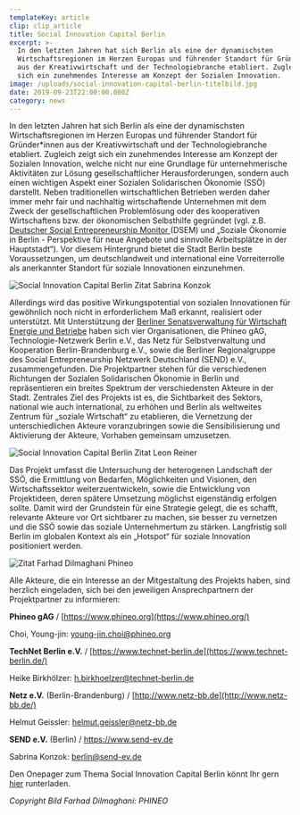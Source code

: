 ```yaml
---
templateKey: article
clip: clip_article
title: Social Innovation Capital Berlin
excerpt: >-
  In den letzten Jahren hat sich Berlin als eine der dynamischsten
  Wirtschaftsregionen im Herzen Europas und führender Standort für Gründer*innen
  aus der Kreativwirtschaft und der Technologiebranche etabliert. Zugleich zeigt
  sich ein zunehmendes Interesse am Konzept der Sozialen Innovation.
image: /uploads/social-innovation-capital-berlin-titelbild.jpg
date: 2019-09-23T22:00:00.000Z
category: news
---
```

In den letzten Jahren hat sich Berlin als eine der dynamischsten Wirtschaftsregionen im Herzen Europas und führender Standort für Gründer*innen aus der Kreativwirtschaft und der Technologiebranche etabliert. Zugleich zeigt sich ein zunehmendes Interesse am Konzept der Sozialen Innovation, welche nicht nur eine Grundlage für unternehmerische Aktivitäten zur Lösung gesellschaftlicher Herausforderungen, sondern auch einen wichtigen Aspekt einer Sozialen Solidarischen Ökonomie (SSÖ) darstellt. Neben traditionellen wirtschaftlichen Betrieben werden daher immer mehr fair und nachhaltig wirtschaftende Unternehmen mit dem Zweck der gesellschaftlichen Problemlösung oder des kooperativen Wirtschaftens bzw. der ökonomischen Selbsthilfe gegründet (vgl. z.B. [Deutscher Social Entrepreneurship Monitor ](https://www.send-ev.de/uploads/dsem-2018_web.pdf)(DSEM) und „Soziale Ökonomie in Berlin - Perspektive für neue Angebote und sinnvolle Arbeitsplätze in der Hauptstadt“). Vor diesem Hintergrund bietet die Stadt Berlin beste Voraussetzungen, um deutschlandweit und international eine Vorreiterrolle als anerkannter Standort für soziale Innovationen einzunehmen. 

![Social Innovation Capital Berlin Zitat Sabrina Konzok](/uploads/social-innovation-capital-berlin_sabrina_800x600.jpg "Social Innovation Capital Berlin Zitat Sabrina Konzok")

Allerdings wird das positive Wirkungspotential von sozialen Innovationen für gewöhnlich noch nicht in erforderlichem Maß erkannt, realisiert oder unterstützt. Mit Unterstützung der [Berliner Senatsverwaltung für Wirtschaft Energie und Betriebe](https://www.berlin.de/sen/wirtschaft/) haben sich vier Organisationen, die Phineo gAG, Technologie-Netzwerk Berlin e.V., das Netz für Selbstverwaltung und Kooperation Berlin-Brandenburg e.V., sowie die Berliner Regionalgruppe des Social Entrepreneurship Netzwerk Deutschland (SEND) e.V., zusammengefunden. Die Projektpartner stehen für die verschiedenen Richtungen der Sozialen Solidarischen Ökonomie in Berlin und repräsentieren ein breites Spektrum der verschiedensten Akteure in der Stadt. Zentrales Ziel des Projekts ist es, die Sichtbarkeit des Sektors, national wie auch international, zu erhöhen und Berlin als weltweites Zentrum für „soziale Wirtschaft“ zu etablieren, die Vernetzung der unterschiedlichen Akteure voranzubringen sowie die Sensibilisierung und Aktivierung der Akteure, Vorhaben gemeinsam umzusetzen.

![Social Innovation Capital Berlin Zitat Leon Reiner](/uploads/social-innovation-capital-berlin_leon_800x420.jpg "Social Innovation Capital Berlin Zitat Leon Reiner")

Das Projekt umfasst die Untersuchung der heterogenen Landschaft der SSÖ, die Ermittlung von Bedarfen, Möglichkeiten und Visionen, den Wirtschaftssektor weiterzuentwickeln, sowie die Entwicklung von Projektideen, deren spätere Umsetzung möglichst eigenständig erfolgen sollte. Damit wird der Grundstein für eine Strategie gelegt, die es schafft, relevante Akteure vor Ort sichtbarer zu machen, sie besser zu vernetzen und die SSÖ sowie das soziale Unternehmertum zu stärken. Langfristig soll Berlin im globalen Kontext als ein „Hotspot“ für soziale Innovation positioniert werden. 

![Zitat Farhad Dilmaghani Phineo](/uploads/social-innovation-capital-berlin_farhad_dilmaghani.jpg "Zitat Farhad Dilmaghani Phineo")

Alle Akteure, die ein Interesse an der Mitgestaltung des Projekts haben, sind herzlich eingeladen, sich bei den jeweiligen Ansprechpartnern der Projektpartner zu informieren:

**Phineo gAG** / [https://www.phineo.org](https://www.phineo.org/)

Choi, Young-jin: young-jin.choi@phineo.org

**TechNet Berlin e.V.** / [https://www.technet-berlin.de](https://www.technet-berlin.de/)

Heike Birkhölzer: h.birkhoelzer@technet-berlin.de

**Netz e.V.** (Berlin-Brandenburg) / [http://www.netz-bb.de](http://www.netz-bb.de/)

Helmut Geissler: helmut.geissler@netz-bb.de

**SEND e.V.** (Berlin) / <https://www.send-ev.de>

Sabrina Konzok: berlin@send-ev.de

Den Onepager zum Thema Social Innovation Capital Berlin könnt Ihr gern [hier](https://www.send-ev.de/uploads/sicberlin.pdf) runterladen.



_Copyright Bild Farhad Dilmaghani: PHINEO_
